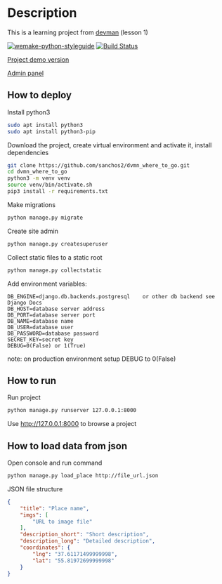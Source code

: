 # Description

This is a learning project from [devman](https://dvmn.org/modules/django/) (lesson 1)

[![wemake-python-styleguide](https://img.shields.io/badge/style-wemake-000000.svg)](https://github.com/wemake-services/wemake-python-styleguide)
[![Build Status](https://travis-ci.org/sanchos2/dvmn_where_to_go.svg?branch=main)](https://travis-ci.org/sanchos2/dvmn_where_to_go)

[Project demo version](https://sanchos2004.pythonanywhere.com/)

[Admin panel](https://sanchos2004.pythonanywhere.com/admin/)

## How to deploy

Install python3

```sh
sudo apt install python3
sudo apt install python3-pip
```

Download the project, create virtual environment and activate it, install dependencies

```sh
git clone https://github.com/sanchos2/dvmn_where_to_go.git
cd dvmn_where_to_go
python3 -m venv venv
source venv/bin/activate.sh
pip3 install -r requirements.txt
```

Make migrations

```sh
python manage.py migrate
```

Create site admin

```sh
python manage.py createsuperuser
```

Collect static files to a static root

```sh
python manage.py collectstatic
```

Add environment variables:

```
DB_ENGINE=django.db.backends.postgresql    or other db backend see Django Docs 
DB_HOST=database server address
DB_PORT=database server port
DB_NAME=database name
DB_USER=database user
DB_PASSWORD=database password
SECRET_KEY=secret key
DEBUG=0(False) or 1(True)
```
note: on production environment setup DEBUG to 0(False)


## How to run

Run project

```sh
python manage.py runserver 127.0.0.1:8000
```

Use http://127.0.0.1:8000 to browse a project


## How to load data from json

Open console and run command

```sh
python manage.py load_place http://file_url.json
```

JSON file structure

```json
{
    "title": "Place name",
    "imgs": [
        "URL to image file"
    ],
    "description_short": "Short description",
    "description_long": "Detailed description",
    "coordinates": {
        "lng": "37.61171499999998",
        "lat": "55.81972699999998"
    }
}
```
